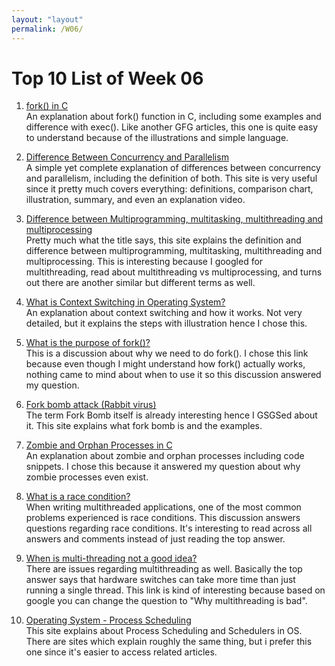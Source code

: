 ```yaml
---
layout: "layout"
permalink: /W06/
---
```


# Top 10 List of Week 06

1. [fork() in C](https://www.geeksforgeeks.org/fork-system-call/)<br>
An explanation about fork() function in C, including some examples and difference with exec(). Like another GFG articles, this one is quite easy to understand because of the illustrations and simple language.

2. [Difference Between Concurrency and Parallelism](https://techdifferences.com/difference-between-concurrency-and-parallelism.html)<br>
A simple yet complete explanation of differences between concurrency and parallelism, including the definition of both. This site is very useful since it pretty much covers everything: definitions, comparison chart, illustration, summary, and even an explanation video.

3. [Difference between Multiprogramming, multitasking, multithreading and multiprocessing](https://www.geeksforgeeks.org/difference-between-multitasking-multithreading-and-multiprocessing/)<br>
Pretty much what the title says, this site explains the definition and difference between multiprogramming, multitasking, multithreading and multiprocessing. This is interesting because I googled for multithreading, read about multithreading vs multiprocessing, and turns out there are another similar but different terms as well.

4. [What is Context Switching in Operating System?](https://afteracademy.com/blog/what-is-context-switching-in-operating-system)<br>
An explanation about context switching and how it works. Not very detailed, but it explains the steps with illustration hence I chose this.

5. [What is the purpose of fork()?](https://stackoverflow.com/questions/985051/what-is-the-purpose-of-fork)<br>
This is a discussion about why we need to do fork(). I chose this link because even though I might understand how fork() actually works, nothing came to mind about when to use it so this discussion answered my question. 

6. [Fork bomb attack (Rabbit virus)](https://www.imperva.com/learn/ddos/fork-bomb/)<br>
The term Fork Bomb itself is already interesting hence I GSGSed about it. This site explains what fork bomb is and the examples.

7. [Zombie and Orphan Processes in C](https://www.geeksforgeeks.org/zombie-and-orphan-processes-in-c/)<br>
An explanation about zombie and orphan processes including code snippets. I chose this because it answered my question about why zombie processes even exist.

8. [What is a race condition?](https://stackoverflow.com/questions/34510/what-is-a-race-condition)<br>
When writing multithreaded applications, one of the most common problems experienced is race conditions. This discussion answers questions regarding race conditions. It's interesting to read across all answers and comments instead of just reading the top answer.
 
9. [When is multi-threading not a good idea?](https://stackoverflow.com/questions/93834/when-is-multi-threading-not-a-good-idea)<br>
There are issues regarding multithreading as well. Basically the top answer says that hardware switches can take more time than just running a single thread. This link is kind of interesting because based on google you can change the question to "Why multithreading is bad".

10. [Operating System - Process Scheduling](https://www.tutorialspoint.com/operating_system/os_process_scheduling.htm)<br>
This site explains about Process Scheduling and Schedulers in OS. There are sites which explain roughly the same thing, but i prefer this one since it's easier to access related articles.

